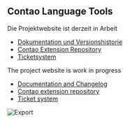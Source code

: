Contao Language Tools
---------------------

Die Projektwebsite ist derzeit in Arbeit

* [Dokumentation und Versionshistorie](http://menatwork.github.io/language-doku/)
* [Contao Extension Repository](https://contao.org/de/extension-list/view/language2file.html)
* [Ticketsystem](https://github.com/menatwork/language-doku/issues)

The project website is work in progress

* [Documentation and Changelog](http://menatwork.github.io/language-doku/)
* [Contao extension repository](https://contao.org/de/extension-list/view/language2file.html)
* [Ticket system](https://github.com/menatwork/language-doku/issues)

![Export](http://i.imagebanana.com/img/uj9y7h0b/export_selected_files.png)